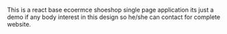 This is a react base ecoermce shoeshop single page application its just a demo if any body interest
in this design so he/she can contact for complete website.